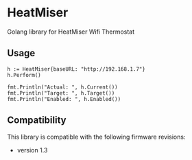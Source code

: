 # HeatMiser

Golang library for HeatMiser Wifi Thermostat

## Usage

```
h := HeatMiser{baseURL: "http://192.168.1.7"}
h.Perform()

fmt.Println("Actual: ", h.Current())
fmt.Println("Target: ", h.Target())
fmt.Println("Enabled: ", h.Enabled())
```

## Compatibility

This library is compatible with the following firmware revisions:

- version 1.3
